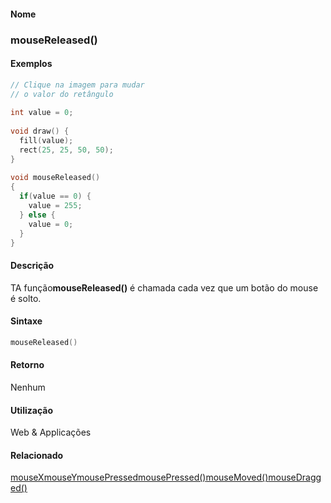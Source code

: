 
#### Nome
### mouseReleased()

#### Exemplos

```pde
// Clique na imagem para mudar
// o valor do retângulo
 
int value = 0; 
 
void draw() { 
  fill(value); 
  rect(25, 25, 50, 50); 
} 
 
void mouseReleased() 
{ 
  if(value == 0) { 
    value = 255; 
  } else { 
    value = 0; 
  } 
} 

```

#### Descrição

	
TA função**mouseReleased()** é chamada cada vez que um botão do mouse é solto.

#### Sintaxe
```pde
mouseReleased()

```

#### Retorno

	
Nenhum

#### Utilização

	
Web & Applicações

#### Relacionado
[mouseX](mouseX)[mouseY](mouseY)[mousePressed](mousePressed)[mousePressed()](mousePressed_)[mouseMoved()](mouseMoved_)[mouseDragged()](mouseDragged_)
